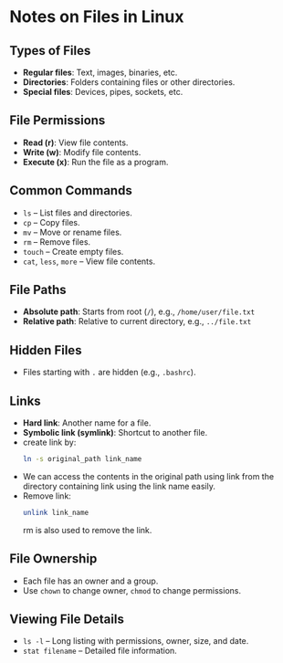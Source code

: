 # Notes on Files in Linux

## Types of Files
- **Regular files**: Text, images, binaries, etc.
- **Directories**: Folders containing files or other directories.
- **Special files**: Devices, pipes, sockets, etc.

## File Permissions
- **Read (r)**: View file contents.
- **Write (w)**: Modify file contents.
- **Execute (x)**: Run the file as a program.

## Common Commands
- `ls` – List files and directories.
- `cp` – Copy files.
- `mv` – Move or rename files.
- `rm` – Remove files.
- `touch` – Create empty files.
- `cat`, `less`, `more` – View file contents.

## File Paths
- **Absolute path**: Starts from root (`/`), e.g., `/home/user/file.txt`
- **Relative path**: Relative to current directory, e.g., `../file.txt`

## Hidden Files
- Files starting with `.` are hidden (e.g., `.bashrc`).

## Links
- **Hard link**: Another name for a file.
- **Symbolic link (symlink)**: Shortcut to another file.
- create link by:
  ```bash
  ln -s original_path link_name
  ```
- We can access the contents in the original path using link from the directory containing link using the link name easily.
- Remove link:
  ```bash
  unlink link_name
  ```
  rm is also used to remove the link.

## File Ownership
- Each file has an owner and a group.
- Use `chown` to change owner, `chmod` to change permissions.

## Viewing File Details
- `ls -l` – Long listing with permissions, owner, size, and date.
- `stat filename` – Detailed file information.
